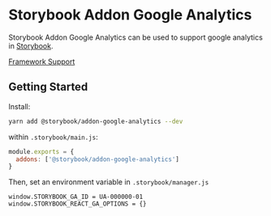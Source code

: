# Storybook Addon Google Analytics

Storybook Addon Google Analytics can be used to support google analytics in [Storybook](https://storybook.js.org).

[Framework Support](https://github.com/storybookjs/storybook/blob/master/ADDONS_SUPPORT.md)

## Getting Started

Install:

```sh
yarn add @storybook/addon-google-analytics --dev
```

within `.storybook/main.js`:

```js
module.exports = {
  addons: ['@storybook/addon-google-analytics']
}
```

Then, set an environment variable in `.storybook/manager.js`

```
window.STORYBOOK_GA_ID = UA-000000-01
window.STORYBOOK_REACT_GA_OPTIONS = {}
```
